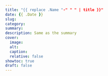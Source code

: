 ```yaml
---
title: "{{ replace .Name "-" " " | title }}"
date: {{ .Date }}
slug:
category:
summary:
description: Same as the summary
cover:
  image:
  alt:
  caption:
  relative: false
showtoc: true
draft: false
---
```

